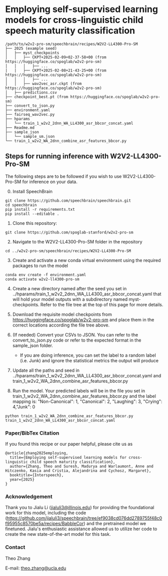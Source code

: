# Employing self-supervised learning models for cross-linguistic child speech maturity classification

```
/path/to/w2v2-pro-sm/speechbrain/recipes/W2V2-LL4300-Pro-SM
├── 2025 (example seed)
│   ├── myst_checkpoints
│   │   ├── CKPT+2025-02-09+02-37-58+00 (from https://huggingface.co/spoglab/w2v2-pro-sm)
│   │   │   ├── ...
|   |   ├── CKPT+2025-02-08+21-43-25+00 (from https://huggingface.co/spoglab/w2v2-pro-sm)
│   │   │   ├── ...
│   │   ├── wav2vec_asr.ckpt (from https://huggingface.co/spoglab/w2v2-pro-sm)
│   ├── predictions.csv
├── checkpoint_best.pt (from https://huggingface.co/spoglab/w2v2-pro-sm)
├── convert_to_json.py
├── environment.yaml
├── fairseq_wav2vec.py
├── hparams
│   └── train_1_w2v2_2dnn_WA_LL4300_asr_bbcor_concat.yaml
├── Readme.md
├── sample_json
│   └── sample_sm.json
└── train_1_w2v2_WA_2dnn_combine_asr_features_bbcor.py
```
## Steps for running inference with W2V2-LL4300-Pro-SM
The following steps are to be followed if you wish to use W2V2-LL4300-Pro-SM for inference on your data.

0. Install SpeechBrain
```
git clone https://github.com/speechbrain/speechbrain.git
cd speechbrain
pip install -r requirements.txt
pip install --editable .
```
1. Clone this repository:
```
git clone https://github.com/spoglab-stanford/w2v2-pro-sm
```
2. Navigate to the W2V2-LL4300-Pro-SM folder in the repository
```
cd ../w2v2-pro-sm/speechbrain/recipes/W2V2-LL4300-Pro-SM
```
3. Create and activate a new conda virtual environment using the required packages to run the model
```
conda env create -f environment.yaml
conda activate w2v2-ll4300-pro-sm
```
4. Create a new directory named after the seed you set in ../hparams/train_1_w2v2_2dnn_WA_LL4300_asr_bbcor_concat.yaml that will hold your model outputs with a subdirectory named myst-checkpoints. Refer to the file tree at the top of this page for more details.

5. Download the requisite model checkpoints from https://huggingface.co/spoglab/w2v2-pro-sm and place them in the correct locations according the file tree above.

6. (If needed) Convert your CSVs to JSON. You can refer to the convert_to_json.py code or refer to the expected format in the sample_json folder.
    - If you are doing inference, you can set the label to a random label (i.e. Junk) and ignore the statistical metrics the output will produce

7. Update all the paths and seed in ../hparams/train_1_w2v2_2dnn_WA_LL4300_asr_bbcor_concat.yaml and train_1_w2v2_WA_2dnn_combine_asr_features_bbcor.py 

8. Run the model. Your predicted labels will be in the file you set in train_1_w2v2_WA_2dnn_combine_asr_features_bbcor.py and the label mapping is: "Non-Canonical": 1, "Canonical": 2, "Laughing": 3, "Crying": 4,"Junk": 0
```
python train_1_w2v2_WA_2dnn_combine_asr_features_bbcor.py train_1_w2v2_2dnn_WA_LL4300_asr_bbcor_concat.yaml
```
### Paper/BibTex Citation
If you found this recipe or our paper helpful, please cite us as

```
@article{zhang2025employing,
  title={Employing self-supervised learning models for cross-linguistic child speech maturity classification},
  author={Zhang, Theo and Suresh, Madurya and Warlaumont, Anne and Hitczenko, Kasia and Cristia, Alejandrina and Cychosz, Margaret},
  booktitle={Interspeech},
  year={2025}
}
```

### Acknowledgement
Thank you to Jialu Li (jialuli3@illinois.edu) for providing the foundational work for this model, including the code (https://github.com/jialuli3/speechbrain/tree/ef9038cd076dd2789755f48c0f95955c8570be5a/recipes/BabbleCor) and the pretrained model we finetuned. Jialu's enthusiastic assistance allowed us to utilize her code to create the new state-of-the-art model for this task.

### Contact
Theo Zhang

E-mail: theo.zhang@ucla.edu
